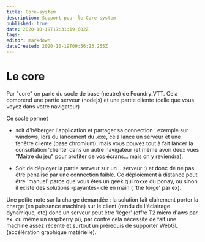 ```yaml
---
title: Core-system
description: Support pour le Core-system
published: true
date: 2020-10-19T17:31:19.602Z
tags: 
editor: markdown
dateCreated: 2020-10-19T09:56:23.255Z
---
```


# Le core	

Par "core" on parle du socle de base (neutre) de Foundry_VTT. 
Cela comprend une partie serveur (nodejs) et une partie cliente (celle que vous voyez dans votre navigateur)  

Ce socle permet 
- soit d'héberger l'application et partager sa connection : exemple sur windows, lors du lancement du .exe, cela lance un serveur et une fenêtre cliente (base chromium), mais vous pouvez tout à fait lancer la consultation 'cliente' dans un autre navigateur (et même avoir deux vues "Maitre du jeu" pour profiter de vos écrans... mais on y reviendra).

- Soit de déployer la partie serveur sur un .. serveur :) et donc de ne pas être pénalisé par une connection faible. 
	Ce déploiement à distance peut être 'manuel' parce que vous êtes un geek qui roxxe du ponay, ou sinon il existe des solutions -payantes- clé en main ( 'the forge' par ex).

Une petite note sur la charge demandée : la solution fait clairement porter la charge (en puissance machine) sur le client (rendu de l'éclairage dynamique, etc) donc un serveur peut être 'léger' (offre T2 micro d'aws par ex. ou même un raspberry pi), par contre cela nécessite de fait une machine assez récente et surtout un prérequis de supporter WebGL (accélération graphique matérielle).  




